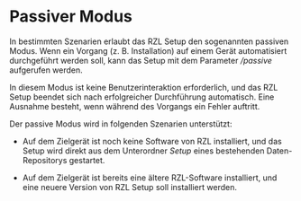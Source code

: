 # Passiver Modus

In bestimmten Szenarien erlaubt das RZL Setup den sogenannten
passiven Modus. Wenn ein Vorgang (z. B. Installation) auf einem Gerät
automatisiert durchgeführt werden soll, kann das Setup mit dem
Parameter */passive* aufgerufen werden.

In diesem Modus ist keine Benutzerinteraktion erforderlich,
und das RZL Setup beendet sich nach erfolgreicher Durchführung automatisch.
Eine Ausnahme besteht, wenn während des Vorgangs ein Fehler auftritt.

Der passive Modus wird in folgenden Szenarien unterstützt:

- Auf dem Zielgerät ist noch keine Software von RZL installiert,
  und das Setup wird direkt aus dem Unterordner *Setup*
  eines bestehenden Daten-Repositorys gestartet.

- Auf dem Zielgerät ist bereits eine ältere RZL-Software installiert,
  und eine neuere Version von RZL Setup soll installiert werden.
